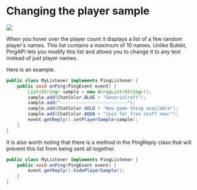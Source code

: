# Changing the player sample

<img src="http://i.imgur.com/m7TmDgs.png"></img>

When you hover over the player count it displays a list of a few random player's names. This list contains a maximum of 10 names. Unlike Bukkit, PingAPI lets you modify this list and allows you to change it to any text instead of just player names.

Here is an example.

```java
public class MyListener implements PingListener {
    public void onPing(PingEvent event) {
        List<String> sample = new ArrayList<String>();
        sample.add(ChatColor.BLUE + "GenericCraft");
        sample.add("-------------------------");
        sample.add(ChatColor.GOLD + "New game thing available");
        sample.add(ChatColor.AQUA + "Join for free stuff now!");
        event.getReply().setPlayerSample(sample);
    }
}
```

It is also worth noting that there is a method in the PingReply class that will prevent this list from being sent all together.

```java
public class MyListener implements PingListener {
    public void onPing(PingEvent event) {
        event.getReply().hidePlayerSample();
    }
}
```

